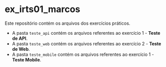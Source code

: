 # ex_irts01_marcos

Este repositório contém os arquivos dos exercícios práticos.

- A pasta `teste_api` contém os arquivos referentes ao exercício 1 - **Teste de API**.
- A pasta `teste_web` contém os arquivos referentes ao exercício 2 - **Teste de Web**.
- A pasta `teste_mobile` contém os arquivos referentes ao exercício 1 - **Teste Mobile**.
